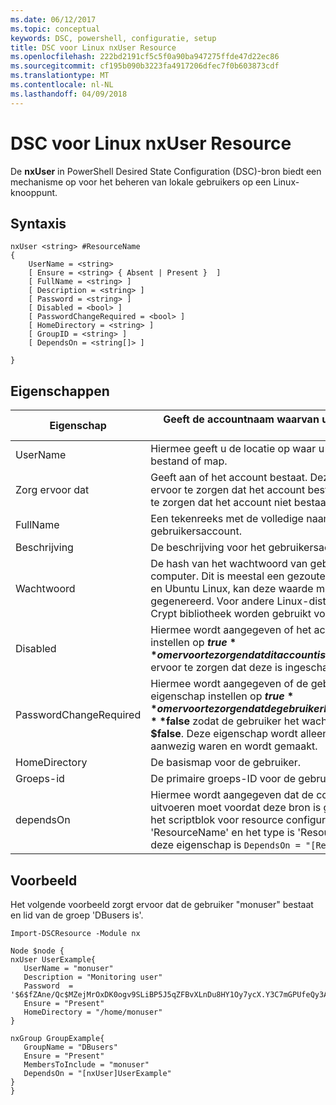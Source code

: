 ```yaml
---
ms.date: 06/12/2017
ms.topic: conceptual
keywords: DSC, powershell, configuratie, setup
title: DSC voor Linux nxUser Resource
ms.openlocfilehash: 222bd2191cf5c5f0a90ba947275ffde47d22ec86
ms.sourcegitcommit: cf195b090b3223fa4917206dfec7f0b603873cdf
ms.translationtype: MT
ms.contentlocale: nl-NL
ms.lasthandoff: 04/09/2018
---
```

# <a name="dsc-for-linux-nxuser-resource"></a>DSC voor Linux nxUser Resource

De **nxUser** in PowerShell Desired State Configuration (DSC)-bron biedt een mechanisme op voor het beheren van lokale gebruikers op een Linux-knooppunt.

## <a name="syntax"></a>Syntaxis

```
nxUser <string> #ResourceName
{
    UserName = <string>
    [ Ensure = <string> { Absent | Present }  ]
    [ FullName = <string> ]
    [ Description = <string> ]
    [ Password = <string> ]
    [ Disabled = <bool> ]
    [ PasswordChangeRequired = <bool> ]
    [ HomeDirectory = <string> ]
    [ GroupID = <string> ]
    [ DependsOn = <string[]> ]

}
```

## <a name="properties"></a>Eigenschappen

|  Eigenschap |  Geeft de accountnaam waarvan u wilt om te controleren of een specifieke status. |
|---|---|
| UserName| Hiermee geeft u de locatie op waar u om te controleren of de status voor een bestand of map.|
| Zorg ervoor dat| Geeft aan of het account bestaat. Deze eigenschap instellen op 'Aanwezig' om ervoor te zorgen dat het account bestaat en stel deze in op 'Ontbreekt' om ervoor te zorgen dat het account niet bestaat.|
| FullName| Een tekenreeks met de volledige naam moet worden gebruikt voor het gebruikersaccount.|
| Beschrijving| De beschrijving voor het gebruikersaccount.|
| Wachtwoord| De hash van het wachtwoord van gebruikers in de juiste vorm voor de Linux-computer. Dit is meestal een gezouten SHA-256 of SHA-512 hash. Voor Debian en Ubuntu Linux, kan deze waarde met de opdracht mkpasswd worden gegenereerd. Voor andere Linux-distributies, kan de methode crypt van Python Crypt bibliotheek worden gebruikt voor het genereren van de hash.|
| Disabled| Hiermee wordt aangegeven of het account is ingeschakeld. Deze eigenschap instellen op **$true** om ervoor te zorgen dat dit account is uitgeschakeld en stel deze in op **$false** om ervoor te zorgen dat deze is ingeschakeld.|
| PasswordChangeRequired| Hiermee wordt aangegeven of de gebruiker het wachtwoord kunt wijzigen. Deze eigenschap instellen op **$true** om ervoor te zorgen dat de gebruiker kan het wachtwoord wijzigen en stel deze in op **$false** zodat de gebruiker het wachtwoord te wijzigen. De standaardwaarde is **$false**. Deze eigenschap wordt alleen beoordeeld als het gebruikersaccount niet aanwezig waren en wordt gemaakt.|
| HomeDirectory| De basismap voor de gebruiker.|
| Groeps-id| De primaire groeps-ID voor de gebruiker.|
| dependsOn | Hiermee wordt aangegeven dat de configuratie van een andere resource uitvoeren moet voordat deze bron is geconfigureerd. Bijvoorbeeld, als de ID van het scriptblok voor resource configuratie die u wilt uitvoeren eerst is 'ResourceName' en het type is 'ResourceType', de syntaxis voor het gebruik van deze eigenschap is `DependsOn = "[ResourceType]ResourceName"`.|

## <a name="example"></a>Voorbeeld

Het volgende voorbeeld zorgt ervoor dat de gebruiker "monuser" bestaat en lid van de groep 'DBusers is'.

```
Import-DSCResource -Module nx

Node $node {
nxUser UserExample{
   UserName = "monuser"
   Description = "Monitoring user"
   Password  =    '$6$fZAne/Qc$MZejMrOxDK0ogv9SLiBP5J5qZFBvXLnDu8HY1Oy7ycX.Y3C7mGPUfeQy3A82ev3zIabhDQnj2ayeuGn02CqE/0'
   Ensure = "Present"
   HomeDirectory = "/home/monuser"
}

nxGroup GroupExample{
   GroupName = "DBusers"
   Ensure = "Present"
   MembersToInclude = "monuser"
   DependsOn = "[nxUser]UserExample"
}
}
```